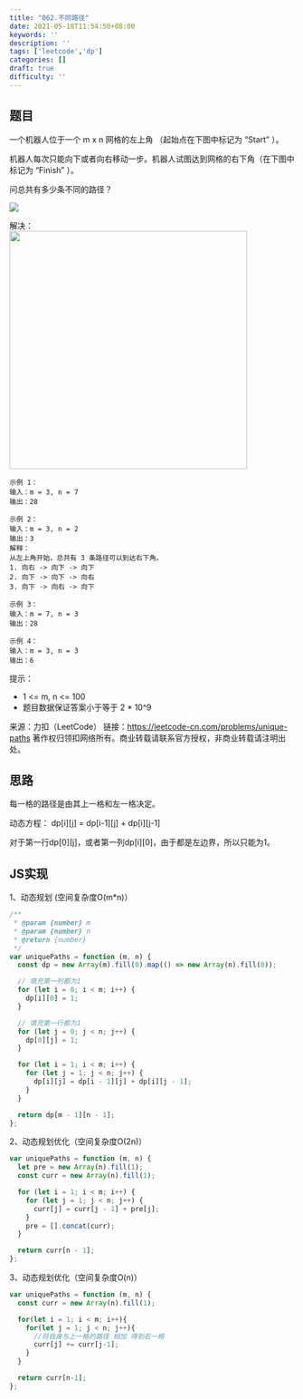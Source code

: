```yaml
---
title: "062.不同路径"
date: 2021-05-18T11:54:50+08:00
keywords: ''
description: ''
tags: ['leetcode','dp']
categories: []
draft: true
difficulty: ''
---
```


## 题目

一个机器人位于一个 m x n 网格的左上角 （起始点在下图中标记为 “Start” ）。

机器人每次只能向下或者向右移动一步。机器人试图达到网格的右下角（在下图中标记为 “Finish” ）。

问总共有多少条不同的路径？

![](https://assets.leetcode.com/uploads/2018/10/22/robot_maze.png)

解决：
<br />
<img src="https://i.loli.net/2021/05/18/ENZLYJQuDXgBRli.jpg" width="420px" />

```
示例 1：
输入：m = 3, n = 7
输出：28

示例 2：
输入：m = 3, n = 2
输出：3
解释：
从左上角开始，总共有 3 条路径可以到达右下角。
1. 向右 -> 向下 -> 向下
2. 向下 -> 向下 -> 向右
3. 向下 -> 向右 -> 向下

示例 3：
输入：m = 7, n = 3
输出：28

示例 4：
输入：m = 3, n = 3
输出：6
```

提示：

- 1 <= m, n <= 100
- 题目数据保证答案小于等于 2 * 10^9

来源：力扣（LeetCode）
链接：https://leetcode-cn.com/problems/unique-paths
著作权归领扣网络所有。商业转载请联系官方授权，非商业转载请注明出处。


## 思路 

每一格的路径是由其上一格和左一格决定。

动态方程：
dp[i][j] = dp[i-1][j] + dp[i][j-1]

对于第一行dp[0][j]，或者第一列dp[i][0]，由于都是左边界，所以只能为1。

## JS实现


1、动态规划 (空间复杂度O(m*n)）

```javascript
/**
 * @param {number} m
 * @param {number} n
 * @return {number}
 */
var uniquePaths = function (m, n) {
  const dp = new Array(m).fill(0).map(() => new Array(n).fill(0));

  // 填充第一列都为1
  for (let i = 0; i < m; i++) {
    dp[i][0] = 1;
  }

  // 填充第一行都为1
  for (let j = 0; j < n; j++) {
    dp[0][j] = 1;
  }

  for (let i = 1; i < m; i++) {
    for (let j = 1; j < n; j++) {
      dp[i][j] = dp[i - 1][j] + dp[i][j - 1];
    }
  }

  return dp[m - 1][n - 1];
};
```

2、动态规划优化（空间复杂度O(2n)）

```javascript
var uniquePaths = function (m, n) {
  let pre = new Array(n).fill(1);
  const curr = new Array(n).fill(1);

  for (let i = 1; i < m; i++) {
    for (let j = 1; j < n; j++) {
      curr[j] = curr[j - 1] + pre[j];
    }
    pre = [].concat(curr);
  }

  return curr[n - 1];
};
```

3、动态规划优化（空间复杂度O(n)）


```javascript
var uniquePaths = function (m, n) {
  const curr = new Array(n).fill(1);

  for(let i = 1; i < m; i++){
    for(let j = 1; j < n; j++){
      //将自身与上一格的路径 相加 得到右一格
      curr[j] += curr[j-1];
    }
  }

  return curr[n-1];
};
```